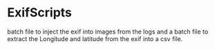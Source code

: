# ExifScripts

batch file to inject the exif into images from the logs and a batch file to extract the Longitude and latitude from the exif into a csv file.
